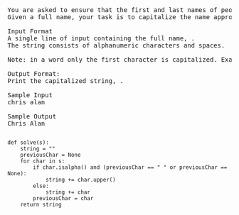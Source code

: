 <pre>
You are asked to ensure that the first and last names of people begin with a capital letter in their passports. For example, alison heck should be capitalised correctly as Alison Heck.
Given a full name, your task is to capitalize the name appropriately.

Input Format
A single line of input containing the full name, .
The string consists of alphanumeric characters and spaces.

Note: in a word only the first character is capitalized. Example 12abc when capitalized remains 12abc.

Output Format:
Print the capitalized string, .

Sample Input
chris alan

Sample Output
Chris Alan
</pre>

<pre><code>
def solve(s):
    string = ""
    previousChar = None
    for char in s:
        if char.isalpha() and (previousChar == " " or previousChar == None):
            string += char.upper()
        else:
            string += char
        previousChar = char
    return string
</code></pre>